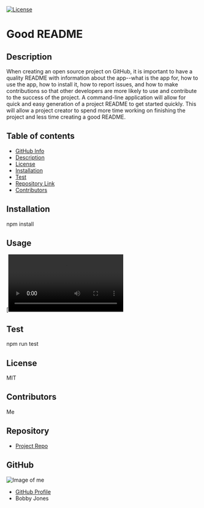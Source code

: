 
[![License](http://img.shields.io/:license-MIT-blue.svg)](http://doge.mit-license.org)

# **Good README**

## Description

When creating an open source project on GitHub, it is important to have a quality README with information about the app--what is the app for, how to use the app, how to install it, how to report issues, and how to make contributions so that other developers are more likely to use and contribute to the success of the project. A command-line application will allow for quick and easy generation of a project README to get started quickly. This will allow a project creator to spend more time working on finishing the project and less time creating a good README.

## Table of contents

- [GitHub Info](#GitHub)
- [Description](#Description)
- [License](#License)
- [Installation](#Installation)
- [Test](#Test)
- [Repository Link](#Repository)
- [Contributors](#Contributors) 

## Installation

npm install

## Usage

[![video Tutorial](Video\Good%20README%20Generator%20(Node%20Tutorial).webm)

## Test

npm run test

## License

MIT

## Contributors

Me

## Repository

- [Project Repo](link)

## GitHub

![Image of me](https://avatars3.githubusercontent.com/u/64339522?v=4)
- [GitHub Profile](https://github.com/jones9682)
- Bobby Jones
  
  